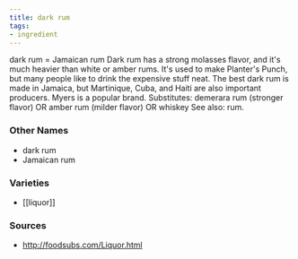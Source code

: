 ```yaml
---
title: dark rum
tags:
- ingredient
---
```

dark rum = Jamaican rum Dark rum has a strong molasses flavor, and it's much heavier than white or amber rums. It's used to make Planter's Punch, but many people like to drink the expensive stuff neat. The best dark rum is made in Jamaica, but Martinique, Cuba, and Haiti are also important producers. Myers is a popular brand. Substitutes: demerara rum (stronger flavor) OR amber rum (milder flavor) OR whiskey See also: rum.

### Other Names

* dark rum
* Jamaican rum

### Varieties

* [[liquor]]

### Sources
* http://foodsubs.com/Liquor.html
